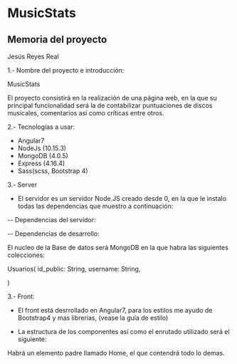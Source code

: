# MusicStats

## Memoria del proyecto

Jesús Reyes Real



1.- Nombre del proyecto e introducción:

MusicStats

El proyecto consistirá en la realización de una página web, en la que su principal funcionalidad será la de contabilizar puntuaciones de discos musicales, comentarios así como críticas entre otros.

2.- Tecnologías a usar:

- Angular7
- NodeJs (10.15.3)
- MongoDB (4.0.5)
- Express (4.16.4)
- Sass(scss, Bootstrap 4)

3.- Server

- El servidor es un servidor Node.JS creado desde 0, en la que le instalo todas las dependencias que muestro a continuación:

-- Dependencias del servidor:

-- Dependencias de desarrollo:

El nucleo de la Base de datos será MongoDB en la que habra las siguientes colecciones:

Usuarios(
  id_public: String,
  username: String,
  
)

3.- Front:

- El front está desrrollado en Angular7, para los estilos me ayudo de Bootstrap4 y mas librerías, (vease la guía de estilo)

- La estructura de los componentes así como el enrutado utilizado será el siguiente:

Habrá un elemento padre llamado Home, el que contendrá todo lo demas. 


